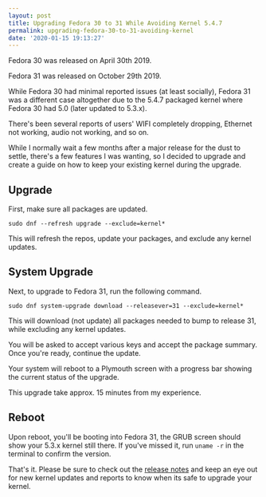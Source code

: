 ```yaml
---
layout: post
title: Upgrading Fedora 30 to 31 While Avoiding Kernel 5.4.7
permalink: upgrading-fedora-30-to-31-avoiding-kernel
date: '2020-01-15 19:13:27'
---
```


Fedora 30 was released on April 30th 2019.

Fedora 31 was released on October 29th 2019.

While Fedora 30 had minimal reported issues (at least socially), Fedora 31 was a different case altogether due to the 5.4.7 packaged kernel where Fedora 30 had 5.0 (later updated to 5.3.x).

There's been several reports of users' WIFI completely dropping, Ethernet not working, audio not working, and so on.

While I normally wait a few months after a major release for the dust to settle, there's a few features I was wanting, so I decided to upgrade and create a guide on how to keep your existing kernel during the upgrade.

## Upgrade

First, make sure all packages are updated.

`sudo dnf --refresh upgrade --exclude=kernel*`

This will refresh the repos, update your packages, and exclude any kernel updates.

## System Upgrade

Next, to upgrade to Fedora 31, run the following command.

`sudo dnf system-upgrade download --releasever=31 --exclude=kernel*`

This will download (not update) all packages needed to bump to release 31, while excluding any kernel updates.

You will be asked to accept various keys and accept the package summary. Once you're ready, continue the update.

Your system will reboot to a Plymouth screen with a progress bar showing the current status of the upgrade.

This upgrade take approx. 15 minutes from my experience.

## Reboot

Upon reboot, you'll be booting into Fedora 31, the GRUB screen should show your 5.3.x kernel still there. If you've missed it, run `uname -r` in the terminal to confirm the version.

That's it. Please be sure to check out the [release notes](https://fedoraproject.org/wiki/Releases/31/ChangeSet) and keep an eye out for new kernel updates and reports to know when its safe to upgrade your kernel.
